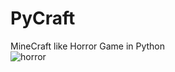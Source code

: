 # PyCraft
MineCraft like Horror Game in Python  
![horror](https://user-images.githubusercontent.com/29439003/134093662-c2c07a40-ac50-41f1-9397-a0b3a493046c.png)
